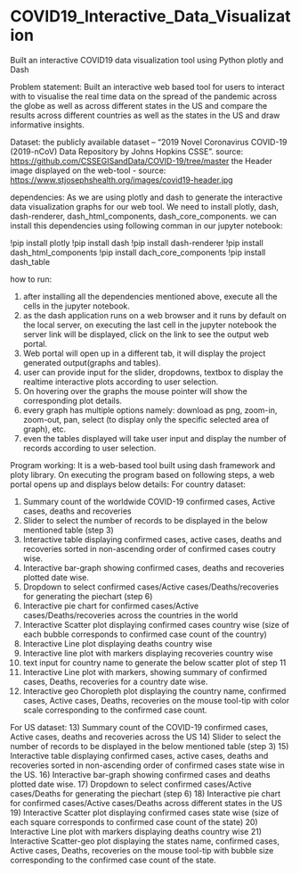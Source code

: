 # COVID19_Interactive_Data_Visualization
Built an interactive COVID19 data visualization tool using Python plotly and Dash

Problem statement:
Built an interactive web based tool for users to interact with to
visualise the real time data on the spread of the pandemic across the globe as well as across different states in the US
and compare the results across different countries as well as the states in the US and draw informative insights.

Dataset:
the publicly available dataset – “2019 Novel Coronavirus COVID-19 (2019-nCoV) Data Repository by Johns Hopkins CSSE”. 
source: https://github.com/CSSEGISandData/COVID-19/tree/master
the Header image displayed on the web-tool - source: https://www.stjosephshealth.org/images/covid19-header.jpg


dependencies:
As we are using plotly and dash to generate the interactive data visualization graphs for our web tool. We need to install plotly, dash,
dash-renderer, dash_html_components, dash_core_components. we can install this dependencies using following comman in our jupyter notebook:

!pip install plotly
!pip install dash
!pip install dash-renderer
!pip install dash_html_components
!pip install dach_core_components
!pip install dash_table


how to run:
1) after installing all the dependencies mentioned above, execute all the cells in the jupyter notebook.
2) as the dash application runs on a web browser and it runs by default on the local server,
on executing the last cell in the jupyter notebook the server link will be displayed, click on the link to see the output web portal.
3) Web portal will open up in a different tab, it will display the project generated output(graphs and tables).
4) user can provide input for the slider, dropdowns, textbox to display the realtime interactive plots according to user selection.
6) On hovering over the graphs the mouse pointer will show the corresponding plot details.
5) every graph has multiple options namely:
 download as png, zoom-in, zoom-out, pan, select (to display only the specific selected area of graph), etc.
7) even the tables displayed will take user input and display the number of records according to user selection.


Program working:
It is a web-based tool built using dash framework and ploty library. On executing the program based on following steps, a web portal opens up
and displays below details:
For country dataset:
1) Summary count of the worldwide COVID-19 confirmed cases, Active cases, deaths and recoveries
2) Slider to select the number of records to be displayed in the below mentioned table (step 3)
3) Interactive table displaying confirmed cases, active cases, deaths and recoveries 
	sorted in non-ascending order of confirmed cases coutry wise.
4) Interactive bar-graph showing confirmed cases, deaths and recoveries plotted date wise.
5) Dropdown to select confirmed cases/Active cases/Deaths/recoveries for generating the piechart (step 6)
6) Interactive pie chart for confirmed cases/Active cases/Deaths/recoveries across the countries in the world
7) Interactive Scatter plot displaying confirmed cases country wise (size of each bubble corresponds to confirmed case count of the country)
8) Interactive Line plot displaying deaths country wise
9) Interactive line plot with markers displaying recoveries country wise
10) text input for country name to generate the below scatter plot of step 11
11) Interactive Line plot with markers, showing summary of confirmed cases, Deaths, recoveries for a country date wise.
12) Interactive geo Choropleth plot displaying the country name, confirmed cases, Active cases, Deaths, recoveries on the mouse tool-tip
	with color scale corresponding to the confirmed case count.

For US dataset:
13) Summary count of the COVID-19 confirmed cases, Active cases, deaths and recoveries across the US
14) Slider to select the number of records to be displayed in the below mentioned table (step 3)
15) Interactive table displaying confirmed cases, active cases, deaths and recoveries 
	sorted in non-ascending order of confirmed cases state wise in the US.
16) Interactive bar-graph showing confirmed cases and deaths plotted date wise.
17) Dropdown to select confirmed cases/Active cases/Deaths for generating the piechart (step 6)
18) Interactive pie chart for confirmed cases/Active cases/Deaths across different states in the US
19) Interactive Scatter plot displaying confirmed cases state wise (size of each square corresponds to confirmed case count of the state)
20) Interactive Line plot with markers displaying deaths country wise
21) Interactive Scatter-geo plot displaying the states name, confirmed cases, Active cases, Deaths, recoveries on the mouse tool-tip
	with bubble size corresponding to the confirmed case count of the state.
